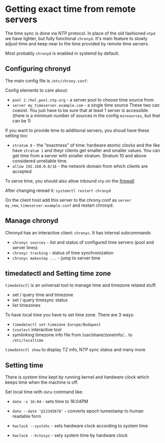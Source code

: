 # Getting exact time from remote servers

The time sync is done via NTP protocol. In place of the old fashioned `ntpd` we have lighter, but fully functional `chronyd`. It's main feature to slowly adjust time and keep near to the time provided by remote time servers.

Most probably `chronyd` is enabled in systemd by default. 

## Configuring chronyd
The main config file is `/etc/chrony.conf`:

Config elements to care about:
- `pool 2.rhel.pool.ntp.org` - a server pool to choose time source from
- `server my_timeserver.example.com` - a single time source 
These two can coexist. You just have to be sure that at least 1 server is accessible. (there is a minimum number of sources in the config `minsources`, but that can be 1)

If you want to provide time to additional servers, you shoud have these setting too:
- `stratum 8` - the "exactness" of time: hardware atomic clocks and the like have `stratum 1` and theyr clients get smaller and smaller values. You can get time from a server with smaller stratum. Stratum 10 and above considered unreliable time.
- `allow 192.168.0.0/16` - the network domain from which clients are accepted

To serve time, you should also allow inbound `ntp` on the [firewall](firewall.md) 

After changing reread it: `systemctl restart chronyd`

On the client host add this server to the chrony.conf as `server my_new_timeserver.example.conf` and restart chronyd.

## Manage chronyd

Chronyd has an interactive client: `chronyc`. It has internal subcommands
- `chronyc sources` - list and status of configured time servers (pool and server lines)
- `chronyc tracking` - status of time synchronization
- `chronyc makestep ...` - jump to server time

## timedatectl and Setting time zone

`timedatectl` is an universal tool to manage time and timezone related stuff.
- set / query time and timezone
- set / query timesync status 
- list timezones

To have local time you have to set time zone. There are 3 ways:
- `timedatectl set-timezone Europe/Budapest` 
- `tzselect` interactive tool 
- symlinking timezone info file from /usr/share/zoneinfo/... to `/etc/localtime`

`timedatectl show` to display TZ info, NTP sync status and many more

## Setting time

There is *system time* kept by running kernel and *hardware clock* which keeps time when the machine is off.

Set local time with `date` command like:
- `date -s 16:04` - sets time to 16:04PM
- `date --date '@12345678'` - converts epoch tumestamp to human readable form

- `hwclock --systohc` - sets hardware clock according to system time
- `hwclock --hctosys` - sety system time by hardware clock

